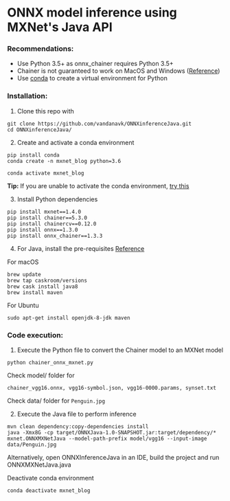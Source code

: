 # ONNX model inference using MXNet's Java API

### Recommendations:
* Use Python 3.5+ as onnx_chainer requires Python 3.5+
* Chainer is not guaranteed to work on MacOS and Windows ([Reference](https://docs.chainer.org/en/stable/install.html#recommended-environments))
* Use [conda](https://pypi.org/project/conda/) to create a virtual environment for Python

### Installation:

1. Clone this repo with 

```
git clone https://github.com/vandanavk/ONNXinferenceJava.git
cd ONNXinferenceJava/
```

2. Create and activate a conda environment


```
pip install conda
conda create -n mxnet_blog python=3.6

conda activate mxnet_blog
```
**Tip:** If you are unable to activate the conda environment, [try this](https://github.com/conda/conda/issues/7980#issuecomment-441358406)

3. Install Python dependencies

```
pip install mxnet==1.4.0
pip install chainer==5.3.0
pip install chainercv==0.12.0
pip install onnx==1.3.0
pip install onnx_chainer==1.3.3
```

4. For Java, install the pre-requisites [Reference](https://mxnet.apache.org/versions/master/install/java_setup.html)

For macOS

```
brew update
brew tap caskroom/versions
brew cask install java8
brew install maven
```

For Ubuntu

`sudo apt-get install openjdk-8-jdk maven`


### Code execution:

1. Execute the Python file to convert the Chainer model to an MXNet model

`python chainer_onnx_mxnet.py`

Check model/ folder for 
```
chainer_vgg16.onnx, vgg16-symbol.json, vgg16-0000.params, synset.txt
```

Check data/ folder for `Penguin.jpg`

2. Execute the Java file to perform inference

```
mvn clean dependency:copy-dependencies install
java -Xmx8G -cp target/ONNXJava-1.0-SNAPSHOT.jar:target/dependency/* mxnet.ONNXMXNetJava --model-path-prefix model/vgg16 --input-image data/Penguin.jpg
```

Alternatively, open ONNXInferenceJava in an IDE, build the project and run ONNXMXNetJava.java


Deactivate conda environment

`conda deactivate mxnet_blog`


